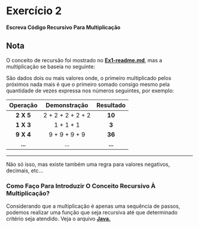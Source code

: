 # Exercício 2

**Escreva Código Recursivo Para Multiplicação**


## Nota

O conceito de recursão foi mostrado no [**Ex1-readme.md**](../ex1/Ex1-readme.md),
mas a multiplicação se baseia no seguinte:

São dados dois ou mais valores onde, o primeiro multiplicado pelos próximos nada mais é que
o primeiro somado consigo mesmo pela quantidade de vezes expressa nos números seguintes, por exemplo:

| Operação  | Demonstração      | Resultado |
|:---------:|:-----------------:|:---------:|
| **2 X 5** | 2 + 2 + 2 + 2 + 2 | **10**    |
| **1 X 3** | 1 + 1 + 1         | **3**     |
| **9 X 4** | 9 + 9 + 9 + 9     | **36**    |
| **...**   | ...               | **...**   |

---

Não só isso, mas existe também uma regra para valores negativos, decimais, etc...


### Como Faço Para Introduzir O Conceito Recursivo À Multiplicação?

Considerando que a multiplicação é apenas uma sequência de passos, podemos realizar uma
função que seja recursiva até que determinado critério seja atendido. Veja o arquivo
[**Java.**](./Ex2.java)